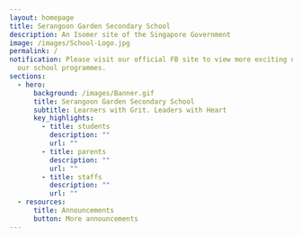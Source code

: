 ```yaml
---
layout: homepage
title: Serangoon Garden Secondary School
description: An Isomer site of the Singapore Government
image: /images/School-Logo.jpg
permalink: /
notification: Please visit our official FB site to view more exciting updates on
  our school programmes.
sections:
  - hero:
      background: /images/Banner.gif
      title: Serangoon Garden Secondary School
      subtitle: Learners with Grit. Leaders with Heart
      key_highlights:
        - title: students
          description: ""
          url: ""
        - title: parents
          description: ""
          url: ""
        - title: staffs
          description: ""
          url: ""
  - resources:
      title: Announcements
      button: More announcements
---
```

